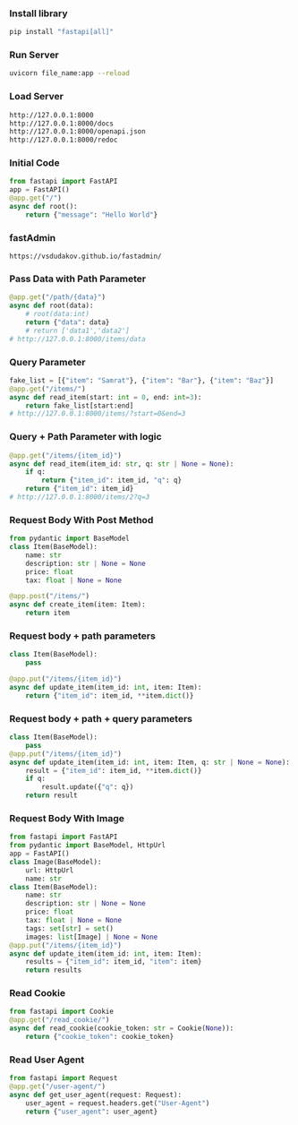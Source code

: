 ### Install library
```bash
pip install "fastapi[all]"
```
### Run Server
```bash
uvicorn file_name:app --reload
```
### Load Server
```bash
http://127.0.0.1:8000
http://127.0.0.1:8000/docs
http://127.0.0.1:8000/openapi.json
http://127.0.0.1:8000/redoc
```
### Initial Code
```py
from fastapi import FastAPI
app = FastAPI()
@app.get("/")
async def root():
    return {"message": "Hello World"}
```
### fastAdmin
```
https://vsdudakov.github.io/fastadmin/
```
### Pass Data with Path Parameter
```py
@app.get("/path/{data}")
async def root(data):
    # root(data:int)
    return {"data": data}
    # return ['data1','data2']
# http://127.0.0.1:8000/items/data
```

### Query Parameter
```py
fake_list = [{"item": "Samrat"}, {"item": "Bar"}, {"item": "Baz"}]
@app.get("/items/")
async def read_item(start: int = 0, end: int=3):
    return fake_list[start:end]
# http://127.0.0.1:8000/items/?start=0&end=3
```
### Query + Path Parameter with logic
```py
@app.get("/items/{item_id}")
async def read_item(item_id: str, q: str | None = None):
    if q:
        return {"item_id": item_id, "q": q}
    return {"item_id": item_id}
# http://127.0.0.1:8000/items/2?q=3
```
### Request Body With Post Method
```py
from pydantic import BaseModel
class Item(BaseModel):
    name: str
    description: str | None = None
    price: float
    tax: float | None = None

@app.post("/items/")
async def create_item(item: Item):
    return item
```

### Request body + path parameters
```py
class Item(BaseModel):
    pass

@app.put("/items/{item_id}")
async def update_item(item_id: int, item: Item):
    return {"item_id": item_id, **item.dict()}
```
### Request body + path + query parameters
```py
class Item(BaseModel):
    pass
@app.put("/items/{item_id}")
async def update_item(item_id: int, item: Item, q: str | None = None):
    result = {"item_id": item_id, **item.dict()}
    if q:
        result.update({"q": q})
    return result
```
### Request Body With Image
```py
from fastapi import FastAPI
from pydantic import BaseModel, HttpUrl
app = FastAPI()
class Image(BaseModel):
    url: HttpUrl
    name: str
class Item(BaseModel):
    name: str
    description: str | None = None
    price: float
    tax: float | None = None
    tags: set[str] = set()
    images: list[Image] | None = None
@app.put("/items/{item_id}")
async def update_item(item_id: int, item: Item):
    results = {"item_id": item_id, "item": item}
    return results
```
### Read Cookie
```py
from fastapi import Cookie
@app.get("/read_cookie/")
async def read_cookie(cookie_token: str = Cookie(None)):
    return {"cookie_token": cookie_token}
```
### Read User Agent
```py
from fastapi import Request
@app.get("/user-agent/")
async def get_user_agent(request: Request):
    user_agent = request.headers.get("User-Agent")
    return {"user_agent": user_agent}
```
